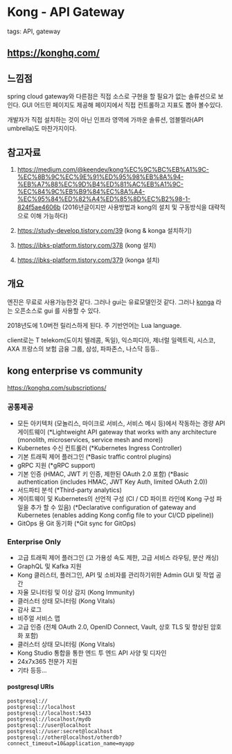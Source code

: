 # Kong - API Gateway 
tags: API, gateway

## https://konghq.com/

## 느낌점
spring cloud gateway와 다른점은 직접 소스로 구현을 할 필요가 없는 솔류션으로 보인다.
GUI 어드민 페이지도 제공해 페이지에서 직접 컨트롤하고 지표도 뽑아 볼수있다. 

개발자가 직접 설치하는 것이 아닌 인프라 영역에 가까운 솔류션, 엄블렐라(API umbrella)도 마찬가지이다. 


## 참고자료
1. https://medium.com/@keendev/kong%EC%9C%BC%EB%A1%9C-%EC%8B%9C%EC%9E%91%ED%95%98%EB%8A%94-%EB%A7%88%EC%9D%B4%ED%81%AC%EB%A1%9C-%EC%84%9C%EB%B9%84%EC%8A%A4-%EC%95%84%ED%82%A4%ED%85%8D%EC%B2%98-1-824f5ae4606b (2016년글이지만 사용방법과 kong의 설치 및 구동방식을 대략적으로 이해 가능하다)

1. https://study-develop.tistory.com/39 (kong & konga 설치하기)

1. https://ibks-platform.tistory.com/378 (kong 설치)
1. https://ibks-platform.tistory.com/379 (konga 설치)

## 개요
엔진은 무료로 사용가능한것 같다. 그러나 gui는 유료모델인것 같다. 그러나 [konga](https://github.com/pantsel/konga) 라는 오픈소스로 gui 를 사용할 수 있다.

2018년도에 1.0버전 릴리스하게 된다. 주 기반언어는 Lua language.

client로는 T telekom(도이치 텔레콤, 독일), 익스피디아, 제너럴 일렉트릭, 시스코, AXA 프랑스의 보험 금융 그룹, 삼성, 파파존스, 나스닥 등등..

## kong enterprise vs community
https://konghq.com/subscriptions/

### 공통제공
- 모든 아키텍처 (모놀리스, 마이크로 서비스, 서비스 메시 등)에서 작동하는 경량 API 게이트웨이 (*Lightweight API gateway that works with any architecture (monolith, microservices, service mesh and more))
- Kubernetes 수신 컨트롤러 (*Kubernetes Ingress Controller)
- 기본 트래픽 제어 플러그인 (*Basic traffic control plugins)
- gRPC 지원 (*gRPC support)
- 기본 인증 (HMAC, JWT 키 인증, 제한된 OAuth 2.0 포함) (*Basic authentication (includes HMAC, JWT Key Auth, limited OAuth 2.0))
- 서드파티 분석 (*Third-party analytics)
- 게이트웨이 및 Kubernetes의 선언적 구성 (CI / CD 파이프 라인에 Kong 구성 파일을 추가 할 수 있음) (*Declarative configuration of gateway and Kubernetes (enables adding Kong config file to your CI/CD pipeline))
- GitOps 용 Git 동기화 (*Git sync for GitOps)

### Enterprise Only
- 고급 트래픽 제어 플러그인 (고 가용성 속도 제한, 고급 서비스 라우팅, 분산 캐싱)
- GraphQL 및 Kafka 지원
- Kong 클러스터, 플러그인, API 및 소비자를 관리하기위한 Admin GUI 및 작업 공간 
- 자율 모니터링 및 이상 감지 (Kong Immunity)
- 클러스터 상태 모니터링 (Kong Vitals)
- 감사 로그
- 비주얼 서비스 맵
- 고급 인증 (전체 OAuth 2.0, OpenID Connect, Vault, 상호 TLS 및 향상된 암호화 포함)
- 클러스터 상태 모니터링 (Kong Vitals)
- Kong Studio 통합을 통한 엔드 투 엔드 API 사양 및 디자인
- 24x7x365 전문가 지원
- 기타 등등...


#### postgresql URIs
```
postgresql://
postgresql://localhost
postgresql://localhost:5433
postgresql://localhost/mydb
postgresql://user@localhost
postgresql://user:secret@localhost
postgresql://other@localhost/otherdb?connect_timeout=10&application_name=myapp
```